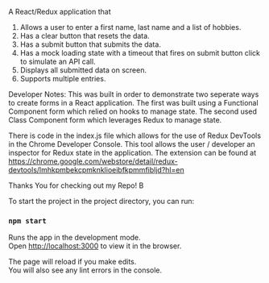 A React/Redux application that

1. Allows a user to enter a first name, last name and a list of hobbies.
2. Has a clear button that resets the data.
3. Has a submit button that submits the data.
4. Has a mock loading state with a timeout that fires on submit button click to simulate an API call.
5. Displays all submitted data on screen.
6. Supports multiple entries.

Developer Notes:
This was built in order to demonstrate two seperate ways to create forms in a React application. The first was built using a Functional Component form which relied on hooks to manage state. The second used Class Component form which leverages Redux to manage state.

There is code in the index.js file which allows for the use of Redux DevTools in the Chrome Developer Console. This tool allows the user / developer an inspector for Redux state in the application. The extension can be found at https://chrome.google.com/webstore/detail/redux-devtools/lmhkpmbekcpmknklioeibfkpmmfibljd?hl=en

Thanks You for checking out my Repo!
B

To start the project in the project directory, you can run:

### `npm start`

Runs the app in the development mode.<br />
Open [http://localhost:3000](http://localhost:3000) to view it in the browser.

The page will reload if you make edits.<br />
You will also see any lint errors in the console.
